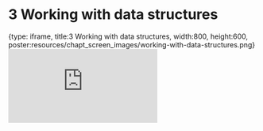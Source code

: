 # 3 Working with data structures
 
{type: iframe, title:3 Working with data structures, width:800, height:600, poster:resources/chapt_screen_images/working-with-data-structures.png}
![](https://hutchdatascience.org/Intro_to_R/no_toc/working-with-data-structures.html)
 

 

